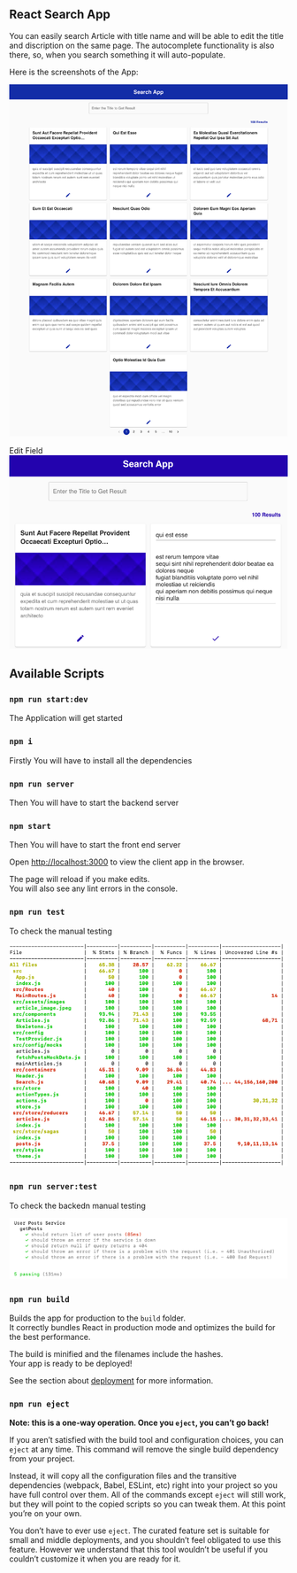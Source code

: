 ## React Search App

You can easily search Article with title name and will be able to edit the title and discription on the same page. The autocomplete functionality is also there, so, when you search something it will auto-populate.

Here is the screenshots of the  App:
<p align="center">
  <img src="./src/assets/images/Search-App.png" />

  Edit Field
  <img src="./src/assets/images/Search-App-Edit.png" />
</p>

## Available Scripts

### `npm run start:dev`

The Application will get started

### `npm i`

Firstly You will have to install all the dependencies

### `npm run server`

Then You will have to start the backend server

### `npm start`

Then You will have to start the front end server

Open [http://localhost:3000](http://localhost:3000) to view the client app in the browser.

The page will reload if you make edits.<br />
You will also see any lint errors in the console.

### `npm run test`

To check the manual testing

<p align="center">
  <img src="./src/assets/images/Front-Coverage.png" />
</p>

### `npm run server:test`

To check the backedn manual testing

<p align="center">
  <img src="./src/assets/images/Backend-Test.png" />
</p>

### `npm run build`

Builds the app for production to the `build` folder.<br />
It correctly bundles React in production mode and optimizes the build for the best performance.

The build is minified and the filenames include the hashes.<br />
Your app is ready to be deployed!

See the section about [deployment](https://facebook.github.io/create-react-app/docs/deployment) for more information.

### `npm run eject`

**Note: this is a one-way operation. Once you `eject`, you can’t go back!**

If you aren’t satisfied with the build tool and configuration choices, you can `eject` at any time. This command will remove the single build dependency from your project.

Instead, it will copy all the configuration files and the transitive dependencies (webpack, Babel, ESLint, etc) right into your project so you have full control over them. All of the commands except `eject` will still work, but they will point to the copied scripts so you can tweak them. At this point you’re on your own.

You don’t have to ever use `eject`. The curated feature set is suitable for small and middle deployments, and you shouldn’t feel obligated to use this feature. However we understand that this tool wouldn’t be useful if you couldn’t customize it when you are ready for it.